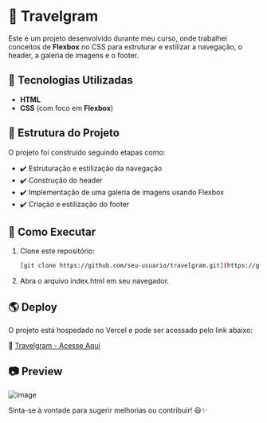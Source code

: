 # 📸 Travelgram  

Este é um projeto desenvolvido durante meu curso, onde trabalhei conceitos de **Flexbox** no CSS para estruturar e estilizar a navegação, o header, a galeria de imagens e o footer.  

## 🚀 Tecnologias Utilizadas  
- **HTML**  
- **CSS** (com foco em **Flexbox**)  

## 📁 Estrutura do Projeto  
O projeto foi construído seguindo etapas como:  

- ✔️ Estruturação e estilização da navegação  
- ✔️ Construção do header  
- ✔️ Implementação de uma galeria de imagens usando Flexbox  
- ✔️ Criação e estilização do footer  

## 📂 Como Executar  
1. Clone este repositório:  
   ```bash
   [git clone https://github.com/seu-usuario/travelgram.git](https://github.com/Buzetto/travelgram-rocketseat.git)
2. Abra o arquivo index.html em seu navegador.

## 🌎 Deploy
O projeto está hospedado no Vercel e pode ser acessado pelo link abaixo:

🔗 <a href="https://travelgram-rocketseat.vercel.app" target="_blank">Travelgram - Acesse Aqui</a>

## 📷 Preview

![image](https://github.com/user-attachments/assets/e30f4a1c-7172-4103-becf-191202ad22b8)


Sinta-se à vontade para sugerir melhorias ou contribuir! 😃✨
